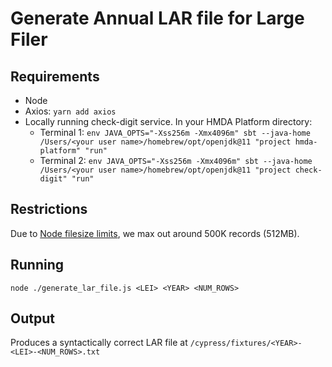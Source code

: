 # Generate Annual LAR file for Large Filer
 
## Requirements
- Node
- Axios: `yarn add axios`
- Locally running check-digit service. In your HMDA Platform directory:
  - Terminal 1: `env JAVA_OPTS="-Xss256m -Xmx4096m" sbt --java-home /Users/<your user name>/homebrew/opt/openjdk@11 "project hmda-platform" "run"`
  - Terminal 2: `env JAVA_OPTS="-Xss256m -Xmx4096m" sbt --java-home /Users/<your user name>/homebrew/opt/openjdk@11 "project check-digit" "run"`

## Restrictions
Due to [Node filesize limits](https://stackoverflow.com/questions/68230031/cannot-create-a-string-longer-than-0x1fffffe8-characters-in-json-parse), we max out around 500K records (512MB).
  

## Running
```
node ./generate_lar_file.js <LEI> <YEAR> <NUM_ROWS>
```

## Output
Produces a syntactically correct LAR file at `/cypress/fixtures/<YEAR>-<LEI>-<NUM_ROWS>.txt`